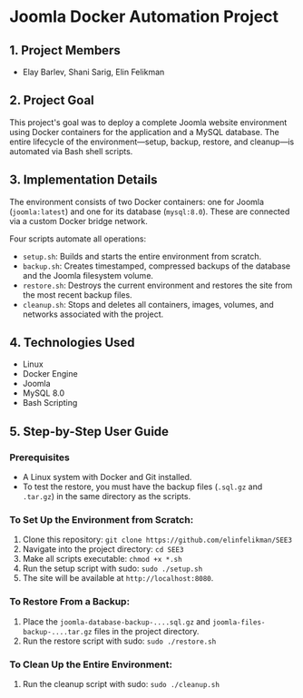 # Joomla Docker Automation Project

## 1. Project Members
* Elay Barlev, Shani Sarig, Elin Felikman

## 2. Project Goal
This project's goal was to deploy a complete Joomla website environment using Docker containers for the application and a MySQL database. The entire lifecycle of the environment—setup, backup, restore, and cleanup—is automated via Bash shell scripts.

## 3. Implementation Details
The environment consists of two Docker containers: one for Joomla (`joomla:latest`) and one for its database (`mysql:8.0`). These are connected via a custom Docker bridge network.

Four scripts automate all operations:
* `setup.sh`: Builds and starts the entire environment from scratch.
* `backup.sh`: Creates timestamped, compressed backups of the database and the Joomla filesystem volume.
* `restore.sh`: Destroys the current environment and restores the site from the most recent backup files.
* `cleanup.sh`: Stops and deletes all containers, images, volumes, and networks associated with the project.

## 4. Technologies Used
* Linux
* Docker Engine
* Joomla
* MySQL 8.0
* Bash Scripting

## 5. Step-by-Step User Guide

### Prerequisites
* A Linux system with Docker and Git installed.
* To test the restore, you must have the backup files (`.sql.gz` and `.tar.gz`) in the same directory as the scripts.

### To Set Up the Environment from Scratch:
1.  Clone this repository: `git clone https://github.com/elinfelikman/SEE3`
2.  Navigate into the project directory: `cd SEE3`
3.  Make all scripts executable: `chmod +x *.sh`
4.  Run the setup script with sudo: `sudo ./setup.sh`
5.  The site will be available at `http://localhost:8080`.

### To Restore From a Backup:
1.  Place the `joomla-database-backup-....sql.gz` and `joomla-files-backup-....tar.gz` files in the project directory.
2.  Run the restore script with sudo: `sudo ./restore.sh`

### To Clean Up the Entire Environment:
1.  Run the cleanup script with sudo: `sudo ./cleanup.sh`
